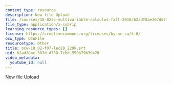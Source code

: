 ```yaml
---
content_type: resource
description: New file Upload
file: /courses/18-02sc-multivariable-calculus-fall-2010/b2adf8ae307dd7387cbd550b79b39470_ocw-18_02-f07-lec29_220k.srt
file_type: application/x-subrip
learning_resource_types: []
license: https://creativecommons.org/licenses/by-nc-sa/4.0/
ocw_type: OCWFile
resourcetype: Other
title: ocw-18_02-f07-lec29_220k.srt
uid: b2adf8ae-307d-d738-7cbd-550b79b39470
video_metadata:
  youtube_id: null
---
```

New file Upload